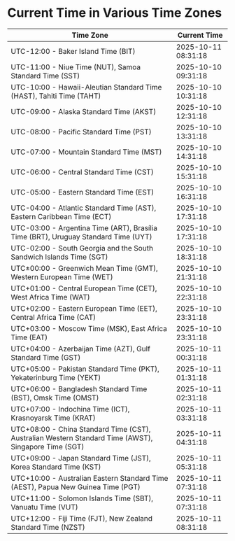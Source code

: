 # Current Time in Various Time Zones

| Time Zone | Current Time |
|-----------|--------------|
| UTC-12:00 - Baker Island Time (BIT) | 2025-10-11 08:31:18 |
| UTC-11:00 - Niue Time (NUT), Samoa Standard Time (SST) | 2025-10-10 09:31:18 |
| UTC-10:00 - Hawaii-Aleutian Standard Time (HAST), Tahiti Time (TAHT) | 2025-10-10 10:31:18 |
| UTC-09:00 - Alaska Standard Time (AKST) | 2025-10-10 12:31:18 |
| UTC-08:00 - Pacific Standard Time (PST) | 2025-10-10 13:31:18 |
| UTC-07:00 - Mountain Standard Time (MST) | 2025-10-10 14:31:18 |
| UTC-06:00 - Central Standard Time (CST) | 2025-10-10 15:31:18 |
| UTC-05:00 - Eastern Standard Time (EST) | 2025-10-10 16:31:18 |
| UTC-04:00 - Atlantic Standard Time (AST), Eastern Caribbean Time (ECT) | 2025-10-10 17:31:18 |
| UTC-03:00 - Argentina Time (ART), Brasília Time (BRT), Uruguay Standard Time (UYT) | 2025-10-10 17:31:18 |
| UTC-02:00 - South Georgia and the South Sandwich Islands Time (SGT) | 2025-10-10 18:31:18 |
| UTC±00:00 - Greenwich Mean Time (GMT), Western European Time (WET) | 2025-10-10 21:31:18 |
| UTC+01:00 - Central European Time (CET), West Africa Time (WAT) | 2025-10-10 22:31:18 |
| UTC+02:00 - Eastern European Time (EET), Central Africa Time (CAT) | 2025-10-10 23:31:18 |
| UTC+03:00 - Moscow Time (MSK), East Africa Time (EAT) | 2025-10-10 23:31:18 |
| UTC+04:00 - Azerbaijan Time (AZT), Gulf Standard Time (GST) | 2025-10-11 00:31:18 |
| UTC+05:00 - Pakistan Standard Time (PKT), Yekaterinburg Time (YEKT) | 2025-10-11 01:31:18 |
| UTC+06:00 - Bangladesh Standard Time (BST), Omsk Time (OMST) | 2025-10-11 02:31:18 |
| UTC+07:00 - Indochina Time (ICT), Krasnoyarsk Time (KRAT) | 2025-10-11 03:31:18 |
| UTC+08:00 - China Standard Time (CST), Australian Western Standard Time (AWST), Singapore Time (SGT) | 2025-10-11 04:31:18 |
| UTC+09:00 - Japan Standard Time (JST), Korea Standard Time (KST) | 2025-10-11 05:31:18 |
| UTC+10:00 - Australian Eastern Standard Time (AEST), Papua New Guinea Time (PGT) | 2025-10-11 07:31:18 |
| UTC+11:00 - Solomon Islands Time (SBT), Vanuatu Time (VUT) | 2025-10-11 07:31:18 |
| UTC+12:00 - Fiji Time (FJT), New Zealand Standard Time (NZST) | 2025-10-11 08:31:18 |
